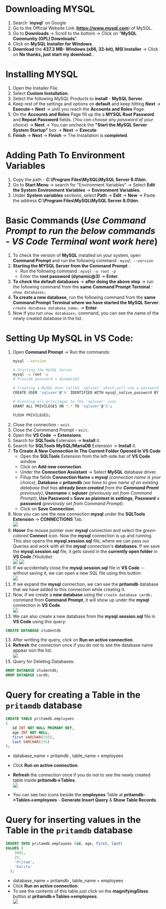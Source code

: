 # Downloading MYSQL

1. Search '**mysql**' on Google
1. Go to the Official Website Link (**https://www.mysql.com**) of MySQL.
1. Go to **Downloads** -> Scroll to the bottom -> Click on "**MySQL Community (GPL) Downloads**".
1. Click on **MySQL Installer for Windows**.
1. **Download** the **437.3 MB- Windows (x86, 32-bit), MSI Installer** -> Click on **No thanks, just start my download.**.


# Installing MYSQL

1. Open the Installer File.
1. Select **Custom Installation**.
1. Select the following MySQL Products to **install** - **MySQL Server**.
1. Keep rest of the settings and options on **default** and keep hitting **Next** -> **Execute**-> **Next** -> until you reach the **Accounts and Roles** Page. 
1. On the  **Accounts and Roles** Page fill up the a **MYSQL Root Password** and **Repeat Password** fields. (*You can choose any password of your choice*) -> **Next** -> You can uncheck the **"Start the MySQL Server System Startup"** box -> **Next** -> **Execute**
1. **Finish** -> **Next** -> **Finish** -> The Installation is **completed**.


# Adding Path To Environment Variables

1. Copy the path - **C:\Program Files\MySQL\MySQL Server 8.0\bin**.
1. Go to **Start Menu** -> search for "Environment Variables" -> Select **Edit the System Environment Variables** -> **Environment Variables**.
1. Under **System variables** sections, select **Path** -> **Edit** -> **New** -> Paste the address **C:\Program Files\MySQL\MySQL Server 8.0\bin**.


# Basic Commands (*Use Command Prompt to run the below commands - VS Code Terminal wont work here*)

1. To check the version of **MySQL** installed on your system, open **Command Prompt** and run the following command : `mysql --version`
1. **Starting the MYSQL Server from the Command Prompt** : 
    - Run the following command : `mysql -u root -p`
    - Enter the **root password** **(dynamic@3)** -> **Enter**.
1. **To check the default databases** -> **after doing the above step** -> run the following command from the **same** **Command Prompt Terminal** : `show databases;`
1. **To create a new database**, run the following command from the **same Command Prompt Terminal where we have started the MySQL Server**: `create database database_name;` -> **Enter**.
1. Now if you run `show databases;` command, you can see the name of the newly created database in the list.


# Setting Up MySQL in VS Code:

1. Open **Command Prompt** -> Run the commands:
    ```bash
    mysql --version

    # Starting the MySQL Server
    mysql -u root -p
    # Provide password = dynamic@3

    # Creating a MySQL User called 'sqluser' which will use a password i.e. 'password'
    CREATE USER 'sqluser'@'%' IDENTIFIED WITH mysql_native_password BY 'password';

    # Granting all privileges to the 'sqluser' user.
    GRANT ALL PRIVILEGES ON *.* TO 'sqluser'@'%';

    FLUSH PRIVILEGES;
    ```
1. Close the connection - `exit`.
1. Close the Commmand Prompt - `exit`.
1. Open the **VS Code** -> **Extensions**.
1. Search for **SQLTools** Extension -> **Install** it.
1. Search for **SQLTools MySQL/MariaDB** Extension -> **Install** it.
1. **To Create A New Connection In The Current Folder Opened In VS Code** 
    - Open the **SQLTools** Extension from the left-side bar of **VS Code** window 
    - Click on **Add new connection**.
    - Under the **Connection Assistant** -> Select **MySQL** database driver.
    - Fillup the fields **Connection Name = mysql** *(connection name is your choice)*, **Database = pritamdb** *(we have to give name of an existing database that has **already been created** from the **Command Promt** previously)*, **Username = sqluser** *(previously set from Command Prompt)*, **Use Password = Save as plaintext in settings**, **Password = password** *(previously set from Command Prompt)*.
    - Click on **Save Connection**.
1. Now you can see the new connection **mysql** under the **SQLTools Extension** -> **CONNECTIONS** Tab.<br>
![](imgfiles\chap69\2023-02-27-22-18-06.png)
1. **Hover** the mouse pointer over **mysql** connection and select the *green-colored* **Connect** icon. Now the **mysql** connection is up and running. This also opens the **mysql.session.sql** file, where we can pass our Queries and work with all the **mysql** connection's **databases**. If we save the **mysql.session.sql** file, it gets saved in the **currently open folder** in **VS Code** *(Youtube)* <br> 
![](imgfiles\chap69\2023-02-27-22-19-45.png)
![](imgfiles\chap69\2023-02-27-23-00-20.png)
1. If we accidentally close the **mysql.session.sql** file in **VS Code** -- without saving it, we can open a new SQL file using this button:<br>
![](imgfiles\chap69\2023-02-27-23-04-55.png)
1. If we expand the **mysql** connection, we can see the **pritamdb** database that we have added to this connection while creating it.
1. Now, if we create a **new database** using the `create database cardb;` command from **Command Prompt**, it will show up under the **mysql** connection in **VS Code**.<br>
![](imgfiles\chap69\2023-02-27-22-45-03.png)
1. We can also create a new database from the **mysql.session.sql** file in **VS Code** using this query:
```sql
CREATE DATABASE studentdb
```
13. After writting the query, click on **Run on active connection**.
1. **Refresh** the connection once if you do not to see the database name appear oon the list.<br>
![](imgfiles\chap69\2023-02-27-23-25-36.png)
1. Query for Deleting Databases:
```sql
DROP DATABASE studentdb;
DROP DATABASE cardb;
```


# Query for creating a Table in the `pritamdb` database

```sql
CREATE TABLE pritamdb.employees
(
   id INT NOT NULL PRIMARY KEY,
   age INT NOT NULL,
   first VARCHAR(255),
   last VARCHAR(255)
);
```

- database_name = pritamdb , table_name = employees
- Click **Run on active connection**.
- **Refresh** the connection once if you do not to see the newly created table inside **pritamdb->Tables**. <BR>
![](imgfiles\chap69\2023-02-28-11-09-01.png)

- You can see two icons beside the **employees** Table at 
**pritamdb->Tables->employees** - **Generate Insert Query** & **Show Table Records**.


# Query for inserting values in the Table in the `pritamdb` database

```sql
INSERT INTO pritamdb.employees (id, age, first, last)
VALUES (
    1001,
    25,
    'Pritam',
    'Kalita'
  );
```

- database_name = pritamdb , table_name = employees
- Click **Run on active connection**.
- To see the contents of this table just click on the **magnifyingGlass** button at **pritamdb->Tables->employees**.<br>
![](imgfiles\chap69\2023-02-28-11-17-40.png)